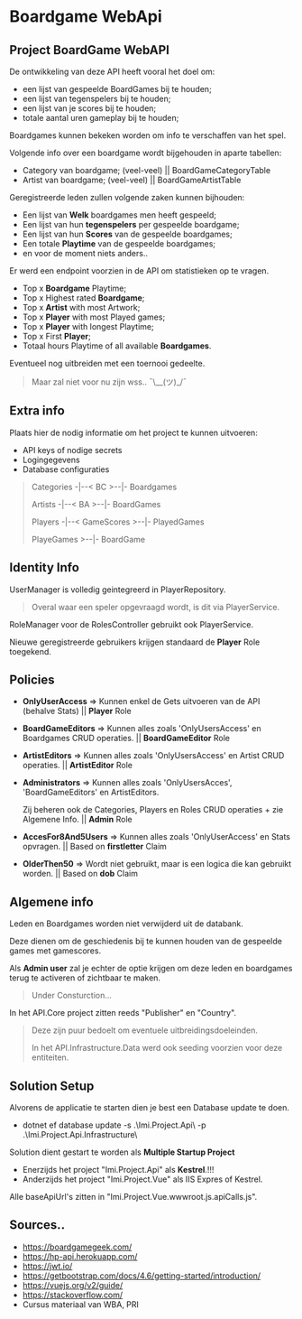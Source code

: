 # Boardgame WebApi


## Project BoardGame WebAPI
De ontwikkeling van deze API heeft vooral het doel om: 
 - een lijst van gespeelde BoardGames bij te houden;
 - een lijst van tegenspelers bij te houden;
 - een lijst van je scores bij te houden;
 - totale aantal uren gameplay bij te houden;

Boardgames kunnen bekeken worden om info te verschaffen van het spel.

Volgende info over een boardgame wordt bijgehouden in aparte tabellen:
 - Category van boardgame; (veel-veel) || BoardGameCategoryTable
 - Artist van boardgame; (veel-veel)   || BoardGameArtistTable

Geregistreerde leden zullen volgende zaken kunnen bijhouden: 
 - Een lijst van **Welk** boardgames men heeft gespeeld;
 - Een lijst van hun **tegenspelers** per gespeelde boardgame; 
 - Een lijst van hun **Scores** van de gespeelde boardgames;
 - Een totale **Playtime** van de gespeelde boardgames;
 - en voor de moment niets anders..

Er werd een endpoint voorzien in de API om statistieken op te vragen. 
 - Top x **Boardgame** Playtime;
 - Top x Highest rated **Boardgame**;
 - Top x **Artist** with most Artwork;
 - Top x **Player** with most Played games;
 - Top x **Player** with longest Playtime;
 - Top x First **Player**;
 - Totaal hours Playtime of all available **Boardgames**.

Eventueel nog uitbreiden met een toernooi gedeelte. 
> Maar zal niet voor nu zijn wss.. ¯\\__(ツ)_/¯


## Extra info
Plaats hier de nodig informatie om het
project te kunnen uitvoeren:

- API keys of nodige secrets
- Logingegevens
- Database configuraties
> Categories -|--< BC >--|- Boardgames
> 
> Artists -|--< BA >--|- BoardGames
> 
> Players -|--< GameScores >--|- PlayedGames
> 
> PlayeGames >--|- BoardGame


## Identity Info
UserManager is volledig geintegreerd in PlayerRepository.
> Overal waar een speler opgevraagd wordt, is dit via PlayerService.

RoleManager voor de RolesController gebruikt ook PlayerService.

Nieuwe geregistreerde gebruikers krijgen standaard de **Player** Role toegekend.


## Policies
- **OnlyUserAccess** => Kunnen enkel de Gets uitvoeren van de API (behalve Stats)            || **Player** Role
- **BoardGameEditors** => Kunnen alles zoals 'OnlyUsersAccess' en Boardgames CRUD operaties. || **BoardGameEditor** Role
- **ArtistEditors** => Kunnen alles zoals 'OnlyUsersAccess' en Artist CRUD operaties.        || **ArtistEditor** Role
- **Administrators** => Kunnen alles zoals 'OnlyUsersAcces', 'BoardGameEditors' en ArtistEditors.

  Zij beheren ook de Categories, Players en Roles CRUD operaties + zie Algemene Info.        || **Admin** Role
- **AccesFor8And5Users** => Kunnen alles zoals 'OnlyUserAccess' en Stats opvragen.           || Based on **firstletter** Claim
- **OlderThen50** => Wordt niet gebruikt, maar is een logica die kan gebruikt worden.        || Based on **dob** Claim

## Algemene info
Leden en Boardgames worden niet verwijderd uit de databank. 

Deze dienen om de geschiedenis bij te kunnen houden van de gespeelde games met gamescores. 

Als **Admin user** zal je echter de optie krijgen om deze leden en boardgames terug te activeren of zichtbaar te maken.
> Under Consturction...

In het API.Core project zitten reeds "Publisher" en "Country".
> Deze zijn puur bedoelt om eventuele uitbreidingsdoeleinden.
> 
> In het API.Infrastructure.Data werd ook seeding voorzien voor deze entiteiten. 

## Solution Setup
Alvorens de applicatie te starten dien je best een Database update te doen. 
 - dotnet ef database update -s .\Imi.Project.Api\ -p .\Imi.Project.Api.Infrastructure\

Solution dient gestart te worden als **Multiple Startup Project**
 - Enerzijds het project "Imi.Project.Api" als **Kestrel**.!!!
 - Anderzijds het project "Imi.Project.Vue" als IIS Expres of Kestrel. 

Alle baseApiUrl's zitten in "Imi.Project.Vue.wwwroot.js.apiCalls.js".

## Sources..
 - https://boardgamegeek.com/
 - https://hp-api.herokuapp.com/
 - https://jwt.io/
 - https://getbootstrap.com/docs/4.6/getting-started/introduction/
 - https://vuejs.org/v2/guide/
 - https://stackoverflow.com/
 - Cursus materiaal van WBA, PRI
